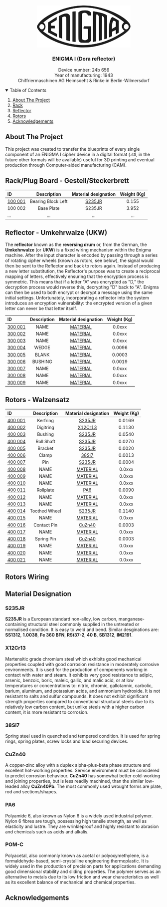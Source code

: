 <!-- PROJECT LOGO -->
<p align="center">
  <a href="https://github.com/AresValley/ENIGMA">
    <img src="img/logo.svg" alt="Logo" width="300">
  </a>

  <h3 align="center">ENIGMA I (Dora reflector)</h3>

  <p align="center">
Device number: 24b 656<br />
Year of manufacturing: 1943<br />
Chiffriermaschinen AG Heimsoeht & Rinke in Berlin-Wilmersdorf
  </p>
</p>

<!-- TABLE OF CONTENTS -->
<details open="open">
  <summary>Table of Contents</summary>
  <ol>
    <li>
      <a href="#about-the-project">About The Project</a>
    </li>
    <li><a href="#rack">Rack</a></li>
    <li><a href="#reflector">Reflector</a></li>
    <li><a href="#rotors">Rotors</a></li>
    <li><a href="#acknowledgements">Acknowledgements</a></li>
  </ol>
</details>

<!-- ABOUT THE PROJECT -->
## About The Project
This project was created to transfer the blueprints of every single component of an ENIGMA I cipher device in a digital format (.stl, in the future other formats will be available) useful for 3D printing and eventual production through Computer-aided manufacturing (CAM).

<!-- RACK -->
## Rack/Plug Board - Gestell/Steckerbrett
| ID      | Description | Material designation | Weight (Kg) |
| :---        |    :----:   |         :---: |         :---: |
| <a href="https://github.com/AresValley/ENIGMA/tree/master/rack/100001">100 001</a> | Bearing Block Left | <a href="#material-designation">S235JR</a> | 0.155 |
| 100 002 | Base Plate | S235JR | 3.952 |
| ... | ... | ... | ... |

<!-- REFLECTOR -->
## Reflector - Umkehrwalze (UKW)

The **reflector** known as the **reversing drum** or, from the German, the **Umkehrwalze** (or **UKW**) is a fixed wiring mechanism within the Enigma machine. After the input character is encoded by passing through a series of rotating cipher wheels (known as rotors, see below), the signal would then be sent to the Reflector and back to rotors again. Instead of producing a new letter substitution, the Reflector's purpose was to create a reciprocal mapping of letters, effectively ensuring that the encryption process is symmetric. This means that if a letter "A" was encrypted as "D," the decryption process would reverse this, decrypting "D" back to "A". Enigma can then be used to both encrypt or decrypt a message using the same initial settings. Unfortunately, incorporating a reflector into the system introduces an encryption vulnerability: the encrypted version of a given letter can never be that letter itself.

| ID      | Description | Material designation | Weight (Kg) |
| :---        |    :----:   |         :---: |         :---: |
| <a href="https://github.com/AresValley/ENIGMA/tree/master/reflector/300001">300 001</a> | NAME | <a href="#material-designation">MATERIAL</a> | 0.0xxx |
| <a href="https://github.com/AresValley/ENIGMA/tree/master/reflector/300002">300 002</a> | NAME | <a href="#material-designation">MATERIAL</a> | 0.0xxx |
| <a href="https://github.com/AresValley/ENIGMA/tree/master/reflector/300003">300 003</a> | NAME | <a href="#material-designation">MATERIAL</a> | 0.0xxx |
| <a href="https://github.com/AresValley/ENIGMA/tree/master/reflector/300004">300 004</a> | WEDGE | <a href="#material-designation">MATERIAL</a> | 0.0096 |
| <a href="https://github.com/AresValley/ENIGMA/tree/master/reflector/300005">300 005</a> | BLANK | <a href="#material-designation">MATERIAL</a> | 0.0003 |
| <a href="https://github.com/AresValley/ENIGMA/tree/master/reflector/300006">300 006</a> | BUSHING | <a href="#material-designation">MATERIAL</a> | 0.0019 |
| <a href="https://github.com/AresValley/ENIGMA/tree/master/reflector/300007">300 007</a> | NAME | <a href="#material-designation">MATERIAL</a> | 0.0xxx |
| <a href="https://github.com/AresValley/ENIGMA/tree/master/reflector/300008">300 008</a> | NAME | <a href="#material-designation">MATERIAL</a> | 0.0xxx |
| <a href="https://github.com/AresValley/ENIGMA/tree/master/reflector/300009">300 009</a> | NAME | <a href="#material-designation">MATERIAL</a> | 0.0xxx |

<!-- ROTORS -->
## Rotors - Walzensatz 
| ID      | Description | Material designation | Weight (Kg) |
| :---        |    :----:   |         :---: |         :---: |
| <a href="https://github.com/AresValley/ENIGMA/tree/master/rotors/400001">400 001</a> | Kerfring | <a href="#material-designation">S235JR</a> | 0.0169 |
| <a href="https://github.com/AresValley/ENIGMA/tree/master/rotors/400002">400 002</a> | Digitring | <a href="#material-designation">X12Cr13</a> | 0.1130 |
| <a href="https://github.com/AresValley/ENIGMA/tree/master/rotors/400003">400 003</a> | Bushing | <a href="#material-designation">S235JR</a> | 0.0540 |
| <a href="https://github.com/AresValley/ENIGMA/tree/master/rotors/400004">400 004</a> | Roll Shaft | <a href="#material-designation">S235JR</a> | 0.0270 |
| <a href="https://github.com/AresValley/ENIGMA/tree/master/rotors/400005">400 005</a> | Bracket | <a href="#material-designation">S235JR</a> | 0.0020 |
| <a href="https://github.com/AresValley/ENIGMA/tree/master/rotors/400006">400 006</a> | Clamp | <a href="#material-designation">38Si7</a> | 0.0013 |
| <a href="https://github.com/AresValley/ENIGMA/tree/master/rotors/400007">400 007</a> | Pin | <a href="#material-designation">S235JR</a> | 0.0004 |
| <a href="https://github.com/AresValley/ENIGMA/tree/master/rotors/400">400 008</a> | NAME | <a href="#material-designation">MATERIAL</a> | 0.0xxx |
| <a href="https://github.com/AresValley/ENIGMA/tree/master/rotors/400">400 009</a> | NAME | <a href="#material-designation">MATERIAL</a> | 0.0xxx |
| <a href="https://github.com/AresValley/ENIGMA/tree/master/rotors/400">400 010</a> | NAME | <a href="#material-designation">MATERIAL</a> | 0.0xxx |
| <a href="https://github.com/AresValley/ENIGMA/tree/master/rotors/400011">400 011</a> | Rollplate | <a href="#material-designation">PA6</a> | 0.0090 |
| <a href="https://github.com/AresValley/ENIGMA/tree/master/rotors/400">400 012</a> | NAME | <a href="#material-designation">MATERIAL</a> | 0.0xxx |
| <a href="https://github.com/AresValley/ENIGMA/tree/master/rotors/400">400 013</a> | NAME | <a href="#material-designation">MATERIAL</a> | 0.0xxx |
| <a href="https://github.com/AresValley/ENIGMA/tree/master/rotors/400014">400 014</a> | Toothed Wheel | <a href="#material-designation">S235JR</a> | 0.1140 |
| <a href="https://github.com/AresValley/ENIGMA/tree/master/rotors/400">400 015</a> | NAME | <a href="#material-designation">MATERIAL</a> | 0.0xxx |
| <a href="https://github.com/AresValley/ENIGMA/tree/master/rotors/400016">400 016</a> | Contact Pin | <a href="#material-designation">CuZn40</a> | 0.0003 |
| <a href="https://github.com/AresValley/ENIGMA/tree/master/rotors/400">400 017</a> | NAME | <a href="#material-designation">MATERIAL</a> | 0.0xxx |
| <a href="https://github.com/AresValley/ENIGMA/tree/master/rotors/400018">400 018</a> | Spring Pin | <a href="#material-designation">CuZn40</a> | 0.0003 |
| <a href="https://github.com/AresValley/ENIGMA/tree/master/rotors/400">400 019</a> | NAME | <a href="#material-designation">MATERIAL</a> | 0.0xxx |
| <a href="https://github.com/AresValley/ENIGMA/tree/master/rotors/400">400 020</a> | NAME | <a href="#material-designation">MATERIAL</a> | 0.0xxx |
| <a href="https://github.com/AresValley/ENIGMA/tree/master/rotors/400">400 021</a> | NAME | <a href="#material-designation">MATERIAL</a> | 0.0xxx |

<!-- ROTORS WIRING -->
## Rotors Wiring
<!-- MD -->
## Material Designation

### S235JR
**S235JR** is a European standard non-alloy, low carbon, manganese-containing structural steel commonly supplied in the untreated or normalised condition. It is easy to weld and bend. Similar desginations are: **SS1312**, **1.0038**, **Fe 360 BFN**, **RSt37-2**, **40 B**, **SB1312**, **IM2191**.

### X12Cr13
Martensitic grade chromium steel which exhibits good mechanical properties coupled with good corrosion resistance in moderately corrosive environments. It is used for the production of components working in contact with water and steam. It exhibits very good resistance to adipic, arsenic, benzoic, boric, maleic, gallic, and malic acid, or at low temperatures or concentrations to: nitric, chromic, gallotannic, carbolic, barium, aluminum, and potassium acids, and ammonium hydroxide. It is not resistant to salts and sulfur compounds. It does not exhibit significant strength properties compared to conventional structural steels due to its relatively low carbon content, but unlike steels with a higher carbon content, it is more resistant to corrosion.

### 38Si7
Spring steel used in quenched and tempered condition. It is used for spring rings, spring plates, screw locks and load securing devices. 

### CuZn40
A copper-zinc alloy with a duplex alpha-plus-beta phase structure and excellent hot-working properties. Service environment must be considered to predict corrosion behaviour. **CuZn40** has somewhat better cold-working and joining properties, but is less readily machined, than the similar low-leaded alloy **CuZn40Pb**. The most commonly used wrought forms are plate, rod and sections/shapes.

### PA6
Polyamide 6, also known as Nylon 6 is a widely used industrial polymer. Nylon 6 fibres are tough, possessing high tensile strength, as well as elasticity and lustre. They are wrinkleproof and highly resistant to abrasion and chemicals such as acids and alkalis.

### POM-C
Polyacetal, also commonly known as acetal or polyoxymethylene, is a formaldehyde-based, semi-crystalline engineering thermoplastic. It is widely used in the production of precision parts for applications demanding good dimensional stability and sliding properties. The polymer serves as an alternative to metals due to its low friction and wear characteristics as well as its excellent balance of mechanical and chemical properties.

<!-- ACKNOWLEDGEMENTS -->
## Acknowledgements